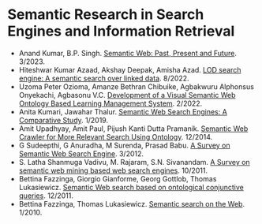 # Semantic Research in Search Engines and Information Retrieval

- Anand Kumar, B.P. Singh. [Semantic Web: Past, Present and Future](https://www.researchgate.net/publication/369038964_Semantic_Web_Past_Present_and_Future). 3/2023.
- Hiteshwar Kumar Azaad, Akshay Deepak, Amisha Azad. [LOD search engine: A semantic search over linked data](https://www.researchgate.net/publication/356389086_LOD_search_engine_A_semantic_search_over_linked_data). 8/2022.
- Uzoma Peter Ozioma, Amanze Bethran Chibuike, Agbakwuru Alphonsus Onyekachi, Agbasonu V.C. [Development of a Visual Semantic Web Ontology Based Learning Management System](https://www.researchgate.net/publication/361056506_DEVELOPMENT_OF_A_VISUAL_SEMANTIC_WEB_ONTOLOGY_BASED_LEARNING_MANAGEMENT_SYSTEM). 2/2022.
- Anita Kumari, Jawahar Thalur. [Semantic Web Search Engines: A Comparative Study](https://www.researchgate.net/publication/330602787_Semantic_Web_Search_Engines_A_Comparative_Survey). 1/2019.
- Amit Upadhyay, Amit Paul, Pijush Kanti Dutta Pramanik. [Semantic Web Crawler for More Relevant Search Using Ontology](https://www.researchgate.net/publication/282121492_Semantic_Web_Crawler_for_More_Relevant_Search_Using_Ontology). 12/2014.
- G Sudeepthi, G Anuradha, M Surenda, Prasad Babu. [A Survey on Semantic Web Search Engine](https://www.researchgate.net/publication/268436376_A_Survey_on_Semantic_Web_Search_Engine). 3/2012.
- S. Latha Shanmuga Vadivu, M. Rajaram, S.N. Sivanandam. [A Survey on semantic web mining based web search engines](https://www.researchgate.net/publication/283249382_A_Survey_on_semantic_web_mining_based_web_search_engines). 10/2011.
- Bettina Fazzinga, Giorgio Gianforme, Georg Gottlob, Thomas Lukasiewicz. [Semantic Web search based on ontological conjunctive queries](https://www.researchgate.net/publication/220291161_Semantic_Web_search_based_on_ontological_conjunctive_queries). 12/2011.
- Bettina Fazzinga, Thomas Lukasiewicz. [Semantic search on the Web](https://www.researchgate.net/publication/220575552_Semantic_search_on_the_Web). 1/2010.